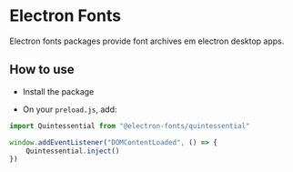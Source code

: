 # Electron Fonts

Electron fonts packages provide font archives em electron desktop apps.

## How to use

* Install the package

* On your `preload.js`, add:

```ts
import Quintessential from "@electron-fonts/quintessential"

window.addEventListener("DOMContentLoaded", () => {
    Quintessential.inject()
})
```